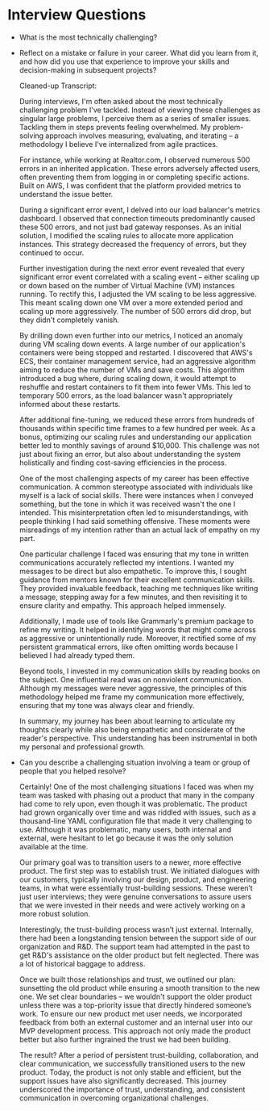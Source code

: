 # Interview Questions

- What is the most technically challenging?

- Reflect on a mistake or failure in your career. What did you learn from it,
  and how did you use that experience to improve your skills and decision-making
  in subsequent projects?

  Cleaned-up Transcript:

  During interviews, I'm often asked about the most technically challenging
  problem I've tackled. Instead of viewing these challenges as singular large
  problems, I perceive them as a series of smaller issues. Tackling them in
  steps prevents feeling overwhelmed. My problem-solving approach involves
  measuring, evaluating, and iterating – a methodology I believe I've
  internalized from agile practices.

  For instance, while working at Realtor.com, I observed numerous 500 errors
  in an inherited application. These errors adversely affected users, often
  preventing them from logging in or completing specific actions. Built on AWS,
  I was confident that the platform provided metrics to understand the issue
  better.

  During a significant error event, I delved into our load balancer's metrics
  dashboard. I observed that connection timeouts predominantly caused these 500
  errors, and not just bad gateway responses. As an initial solution, I modified
  the scaling rules to allocate more application instances. This strategy
  decreased the frequency of errors, but they continued to occur.

  Further investigation during the next error event revealed that every
  significant error event correlated with a scaling event – either scaling up or
  down based on the number of Virtual Machine (VM) instances running. To rectify
  this, I adjusted the VM scaling to be less aggressive. This meant scaling down
  one VM over a more extended period and scaling up more aggressively. The
  number of 500 errors did drop, but they didn't completely vanish.

  By drilling down even further into our metrics, I noticed an anomaly during VM
  scaling down events. A large number of our application's containers were being
  stopped and restarted. I discovered that AWS's ECS, their container management
  service, had an aggressive algorithm aiming to reduce the number of VMs and
  save costs. This algorithm introduced a bug where, during scaling down, it
  would attempt to reshuffle and restart containers to fit them into fewer VMs.
  This led to temporary 500 errors, as the load balancer wasn't appropriately
  informed about these restarts.

  After additional fine-tuning, we reduced these errors from hundreds of
  thousands within specific time frames to a few hundred per week. As a bonus,
  optimizing our scaling rules and understanding our application better led to
  monthly savings of around $10,000. This challenge was not just about fixing an
  error, but also about understanding the system holistically and finding
  cost-saving efficiencies in the process.

  One of the most challenging aspects of my career has been effective
  communication. A common stereotype associated with individuals like myself is
  a lack of social skills. There were instances when I conveyed something, but
  the tone in which it was received wasn't the one I intended. This
  misinterpretation often led to misunderstandings, with people thinking I had
  said something offensive. These moments were misreadings of my intention
  rather than an actual lack of empathy on my part.

  One particular challenge I faced was ensuring that my tone in written
  communications accurately reflected my intentions. I wanted my messages to be
  direct but also empathetic. To improve this, I sought guidance from mentors
  known for their excellent communication skills. They provided invaluable
  feedback, teaching me techniques like writing a message, stepping away for a
  few minutes, and then revisiting it to ensure clarity and empathy. This
  approach helped immensely.

  Additionally, I made use of tools like Grammarly's premium package to refine
  my writing. It helped in identifying words that might come across as
  aggressive or unintentionally rude. Moreover, it rectified some of my
  persistent grammatical errors, like often omitting words because I believed I
  had already typed them.

  Beyond tools, I invested in my communication skills by reading books on the
  subject. One influential read was on nonviolent communication. Although my
  messages were never aggressive, the principles of this methodology helped me
  frame my communication more effectively, ensuring that my tone was always
  clear and friendly.

  In summary, my journey has been about learning to articulate my thoughts
  clearly while also being empathetic and considerate of the reader's
  perspective. This understanding has been instrumental in both my personal and
  professional growth.

- Can you describe a challenging situation involving a team or group of people
  that you helped resolve?

  Certainly! One of the most challenging situations I faced was when my team was
  tasked with phasing out a product that many in the company had come to rely
  upon, even though it was problematic. The product had grown organically over
  time and was riddled with issues, such as a thousand-line YAML configuration
  file that made it very challenging to use. Although it was problematic, many
  users, both internal and external, were hesitant to let go because it was the
  only solution available at the time.

  Our primary goal was to transition users to a newer, more effective product.
  The first step was to establish trust. We initiated dialogues with our
  customers, typically involving our design, product, and engineering teams, in
  what were essentially trust-building sessions. These weren’t just user
  interviews; they were genuine conversations to assure users that we were
  invested in their needs and were actively working on a more robust solution.

  Interestingly, the trust-building process wasn’t just external. Internally,
  there had been a longstanding tension between the support side of our
  organization and R&D. The support team had attempted in the past to get R&D's
  assistance on the older product but felt neglected. There was a lot of
  historical baggage to address.

  Once we built those relationships and trust, we outlined our plan: sunsetting
  the old product while ensuring a smooth transition to the new one. We set
  clear boundaries – we wouldn't support the older product unless there was a
  top-priority issue that directly hindered someone’s work. To ensure our new
  product met user needs, we incorporated feedback from both an external
  customer and an internal user into our MVP development process. This approach
  not only made the product better but also further ingrained the trust we had
  been building.

  The result? After a period of persistent trust-building, collaboration, and
  clear communication, we successfully transitioned users to the new product.
  Today, the product is not only stable and efficient, but the support issues
  have also significantly decreased. This journey underscored the importance of
  trust, understanding, and consistent communication in overcoming
  organizational challenges.
